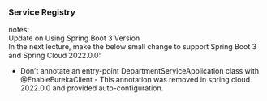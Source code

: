 ### Service Registry

notes: <br>
Update on Using Spring Boot 3 Version <br>
In the next lecture, make the below small change to support Spring Boot 3 and Spring Cloud 2022.0.0:

- Don’t annotate an entry-point DepartmentServiceApplication class with @EnableEurekaClient - This annotation was removed in spring cloud 2022.0.0 and provided auto-configuration.

